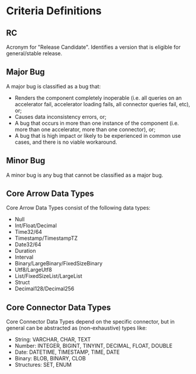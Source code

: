 # Criteria Definitions

## RC

Acronym for "Release Candidate". Identifies a version that is eligible for general/stable release.

## Major Bug

A major bug is classified as a bug that:

- Renders the component completely inoperable (i.e. all queries on an accelerator fail, accelerator loading fails, all connector queries fail, etc), or;
- Causes data inconsistency errors, or;
- A bug that occurs in more than one instance of the component (i.e. more than one accelerator, more than one connector), or;
- A bug that is high impact or likely to be experienced in common use cases, and there is no viable workaround.

## Minor Bug

A minor bug is any bug that cannot be classified as a major bug.

## Core Arrow Data Types

Core Arrow Data Types consist of the following data types:

- Null
- Int/Float/Decimal
- Time32/64
- Timestamp/TimestampTZ
- Date32/64
- Duration
- Interval
- Binary/LargeBinary/FixedSizeBinary
- Utf8/LargeUtf8
- List/FixedSizeList/LargeList
- Struct
- Decimal128/Decimal256

## Core Connector Data Types

Core Connector Data Types depend on the specific connector, but in general can be abstracted as (non-exhaustive) types like:

- String: VARCHAR, CHAR, TEXT
- Number: INTEGER, BIGINT, TINYINT, DECIMAL, FLOAT, DOUBLE
- Date: DATETIME, TIMESTAMP, TIME, DATE
- Binary: BLOB, BINARY, CLOB
- Structures: SET, ENUM
